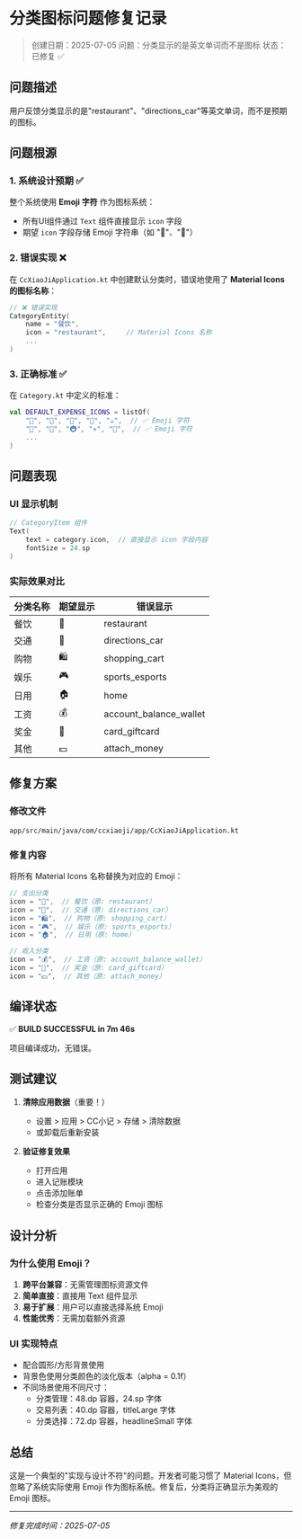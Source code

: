 # 分类图标问题修复记录

> 创建日期：2025-07-05
> 问题：分类显示的是英文单词而不是图标
> 状态：已修复 ✅

## 问题描述

用户反馈分类显示的是"restaurant"、"directions_car"等英文单词，而不是预期的图标。

## 问题根源

### 1. 系统设计预期 ✅
整个系统使用 **Emoji 字符** 作为图标系统：
- 所有UI组件通过 `Text` 组件直接显示 `icon` 字段
- 期望 `icon` 字段存储 Emoji 字符串（如 "🍜"、"🚗"）

### 2. 错误实现 ❌
在 `CcXiaoJiApplication.kt` 中创建默认分类时，错误地使用了 **Material Icons 的图标名称**：
```kotlin
// ❌ 错误实现
CategoryEntity(
    name = "餐饮",
    icon = "restaurant",     // Material Icons 名称
    ...
)
```

### 3. 正确标准 ✅
在 `Category.kt` 中定义的标准：
```kotlin
val DEFAULT_EXPENSE_ICONS = listOf(
    "🍔", "🍕", "🍜", "🍱", "☕",  // ✅ Emoji 字符
    "🚗", "🚌", "🚇", "✈️", "🚕",  // ✅ Emoji 字符
    ...
)
```

## 问题表现

### UI 显示机制
```kotlin
// CategoryItem 组件
Text(
    text = category.icon,  // 直接显示 icon 字段内容
    fontSize = 24.sp
)
```

### 实际效果对比
| 分类名称 | 期望显示 | 错误显示 |
|---------|---------|---------|
| 餐饮 | 🍜 | restaurant |
| 交通 | 🚗 | directions_car |
| 购物 | 🛍️ | shopping_cart |
| 娱乐 | 🎮 | sports_esports |
| 日用 | 🏠 | home |
| 工资 | 💰 | account_balance_wallet |
| 奖金 | 🎁 | card_giftcard |
| 其他 | 💵 | attach_money |

## 修复方案

### 修改文件
`app/src/main/java/com/ccxiaoji/app/CcXiaoJiApplication.kt`

### 修复内容
将所有 Material Icons 名称替换为对应的 Emoji：

```kotlin
// 支出分类
icon = "🍜",  // 餐饮（原: restaurant）
icon = "🚗",  // 交通（原: directions_car）
icon = "🛍️",  // 购物（原: shopping_cart）
icon = "🎮",  // 娱乐（原: sports_esports）
icon = "🏠",  // 日用（原: home）

// 收入分类
icon = "💰",  // 工资（原: account_balance_wallet）
icon = "🎁",  // 奖金（原: card_giftcard）
icon = "💵",  // 其他（原: attach_money）
```

## 编译状态

✅ **BUILD SUCCESSFUL in 7m 46s**

项目编译成功，无错误。

## 测试建议

1. **清除应用数据**（重要！）
   - 设置 > 应用 > CC小记 > 存储 > 清除数据
   - 或卸载后重新安装

2. **验证修复效果**
   - 打开应用
   - 进入记账模块
   - 点击添加账单
   - 检查分类是否显示正确的 Emoji 图标

## 设计分析

### 为什么使用 Emoji？
1. **跨平台兼容**：无需管理图标资源文件
2. **简单直接**：直接用 Text 组件显示
3. **易于扩展**：用户可以直接选择系统 Emoji
4. **性能优秀**：无需加载额外资源

### UI 实现特点
- 配合圆形/方形背景使用
- 背景色使用分类颜色的淡化版本（alpha = 0.1f）
- 不同场景使用不同尺寸：
  - 分类管理：48.dp 容器，24.sp 字体
  - 交易列表：40.dp 容器，titleLarge 字体
  - 分类选择：72.dp 容器，headlineSmall 字体

## 总结

这是一个典型的"实现与设计不符"的问题。开发者可能习惯了 Material Icons，但忽略了系统实际使用 Emoji 作为图标系统。修复后，分类将正确显示为美观的 Emoji 图标。

---
*修复完成时间：2025-07-05*